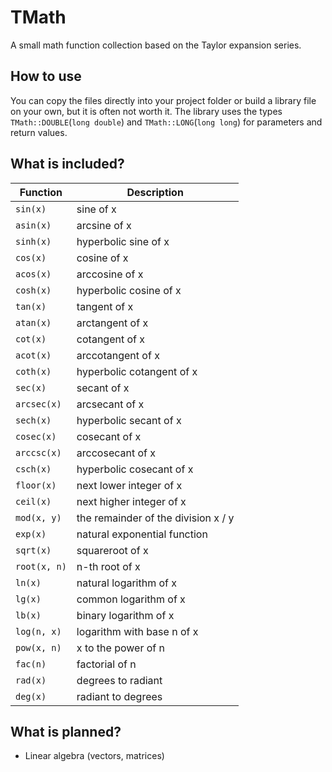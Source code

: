 TMath
======================
A small math function collection based on the Taylor expansion series.

## How to use
You can copy the files directly into your project folder or build a library file on your own, but it is often not worth it. The library uses the types `TMath::DOUBLE`(`long double`) and `TMath::LONG`(`long long`) for parameters and return values.

## What is included?
|Function|Description|
|--------|-----------|
|`sin(x)`|sine of x|
|`asin(x)`|arcsine of x|
|`sinh(x)`|hyperbolic sine of x|
|`cos(x)`|cosine of x|
|`acos(x)`|arccosine of x|
|`cosh(x)`|hyperbolic cosine of x|
|`tan(x)`|tangent of x|
|`atan(x)`|arctangent of x|
|`cot(x)`|cotangent of x|
|`acot(x)`|arccotangent of x|
|`coth(x)`|hyperbolic cotangent of x|
|`sec(x)`|secant of x|
|`arcsec(x)`|arcsecant of x|
|`sech(x)`|hyperbolic secant of x|
|`cosec(x)`|cosecant of x|
|`arccsc(x)`|arccosecant of x|
|`csch(x)`|hyperbolic cosecant of x|
|`floor(x)`|next lower integer of x|
|`ceil(x)`|next higher integer of x|
|`mod(x, y)`|the remainder of the division x / y|
|`exp(x)`|natural exponential function|
|`sqrt(x)`|squareroot of x|
|`root(x, n)`|n-th root of x|
|`ln(x)`|natural logarithm of x|
|`lg(x)`|common logarithm of x|
|`lb(x)`|binary logarithm of x|
|`log(n, x)`|logarithm with base n of x|
|`pow(x, n)`|x to the power of n|
|`fac(n)`|factorial of n|
|`rad(x)`|degrees to radiant|
|`deg(x)`|radiant to degrees|

## What is planned?
- Linear algebra (vectors, matrices)
